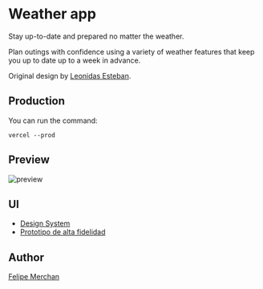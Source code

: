 # Weather app

Stay up-to-date and prepared no matter the weather.

Plan outings with confidence using a variety of weather features that keep you up to date up to a week in advance.

Original design by [Leonidas Esteban](https://leonidasesteban.com/proyectos/wheather-app).

## Production

You can run the command:

    vercel --prod

## Preview

![preview](https://res.cloudinary.com/dy1xcx7kw/image/upload/v1633300440/Weather%20app/weather-app-github-readme-preview_wrmncd.jpg)

## UI
- [Design System](https://www.figma.com/file/GhhSkPyYpBK5ke1E0LSL5R/Weather-app?node-id=34%3A589 "Design System")
- [Prototipo de alta fidelidad](https://www.figma.com/proto/GhhSkPyYpBK5ke1E0LSL5R/Weather-app?page-id=0%3A1&node-id=393%3A4128&viewport=259%2C48%2C0.16&scaling=scale-down&starting-point-node-id=393%3A4128&show-proto-sidebar=1 "Prototipo de alta fidelidad")

## Author

[Felipe Merchan](https://github.com/FelipeMerchan "Felipe Merchan")